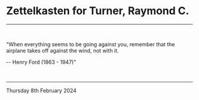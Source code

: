 # Zettelkasten for Turner, Raymond C.

---

<br>


"When everything seems to be going against you, remember that the airplane takes off against the wind, not with it.

-- Henry Ford (1863 - 1947)"
 

</br>

---
Thursday 8th February 2024
